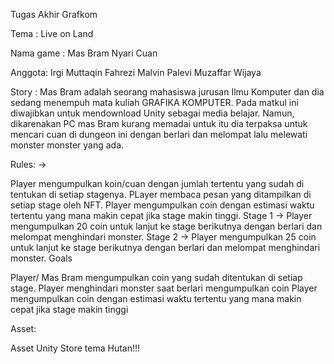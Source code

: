Tugas Akhir Grafkom

Tema : Live on Land

Nama game : Mas Bram Nyari Cuan

Anggota:  Irgi Muttaqin Fahrezi
          Malvin Palevi
          Muzaffar Wijaya

Story : Mas Bram adalah seorang mahasiswa jurusan Ilmu Komputer dan dia sedang menempuh mata kuliah GRAFIKA KOMPUTER. Pada matkul ini diwajibkan untuk mendownload Unity sebagai media belajar. Namun, dikarenakan PC mas Bram kurang memadai untuk itu dia terpaksa untuk mencari cuan di dungeon ini dengan berlari dan melompat lalu melewati monster monster yang ada.

Rules: ->

Player mengumpulkan koin/cuan dengan jumlah tertentu yang sudah di tentukan di setiap stagenya.
PLayer membaca pesan yang ditampilkan di setiap stage oleh NFT.
Player mengumpulkan coin dengan estimasi waktu tertentu yang mana makin cepat jika stage makin tinggi.
Stage 1 -> Player mengumpulkan 20 coin untuk lanjut ke stage berikutnya dengan berlari dan melompat menghindari monster.
Stage 2 -> Player mengumpulkan 25 coin untuk lanjut ke stage berikutnya dengan berlari dan melompat menghindari monster.
Goals

  Player/ Mas Bram mengumpulkan coin yang sudah ditentukan di setiap stage.
  Player menghindari monster saat berlari mengumpulkan coin
  Player mengumpulkan coin dengan estimasi waktu tertentu yang mana makin cepat jika stage makin tinggi
  
Asset:

Asset Unity Store
tema Hutan!!!
